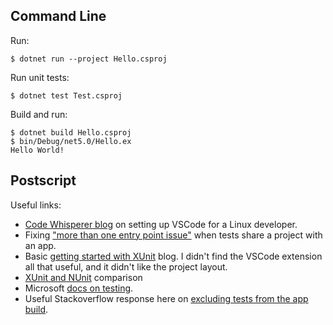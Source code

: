 ## Command Line

Run:

```
$ dotnet run --project Hello.csproj
```

Run unit tests:

```
$ dotnet test Test.csproj
```

Build and run:

```
$ dotnet build Hello.csproj
$ bin/Debug/net5.0/Hello.ex
Hello World!
```

## Postscript

Useful links:

* [Code Whisperer blog](https://blog.thecodewhisperer.com/permalink/from-zero-to-nunit-with-visual-studio-code) on setting up VSCode for a Linux developer.
* Fixing ["more than one entry point issue"](https://andrewlock.net/fixing-the-error-program-has-more-than-one-entry-point-defined-for-console-apps-containing-xunit-tests/) when tests share a project with an app.
* Basic [getting started with XUnit](https://codemag.com/Article/2009101/Interactive-Unit-Testing-with-.NET-Core-and-VS-Code) blog. I didn't find the VSCode extension all that useful, and it didn't like the project layout.
* [XUnit and NUnit](https://helpercode.com/2016/05/31/the-real-difference-between-nunit-and-xunit/) comparison
* Microsoft [docs on testing](https://docs.microsoft.com/en-gb/dotnet/core/testing/unit-testing-with-dotnet-test).
* Useful Stackoverflow response here on [excluding tests from the app build](https://stackoverflow.com/questions/43173811/how-do-i-exclude-files-folders-from-a-net-core-standard-project).